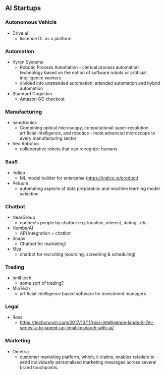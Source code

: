 ## AI Startups

### Autonomous Vehicle
* Drive.ai 
	* liscence DL as a platform

### Automation
* Kyron Systems 
	* Robotic Process Automation - clerical process automation technology based on the notion of software robots or artificial intelligence workers
	* divided into unattended automation, attended automation and hybrid automation
* Standard Cognition
	* Amazon GO checkout


### Manufacturing
* nanotronics
	* Combining optical microscopy, computational super-resolution, artificial intelligence, and robotics - most advanced microscope to every manufacturing sector
* Veo Robotics
	* collaborative robots that can recognize humans


### SaaS
* Indico
	* ML model builder for enterprise (https://indico.io/product)
* Petuum
	* automating aspects of data preparation and machine learning model selection


### Chatbot
* NearGroup
	* connects people by chatbot e.g. location, interest, dating...etc.
* NumberAI
	* API integration + chatbot
* Snaps
	* Chatbot for marketing! 
* Mya
	* chatbot for recruiting (sourcing, screening & scheduling)

### Trading
* bmll tech
	* some sort of trading?
* MioTech
	* artificial intelligence based software for investment managers

### Legal
* Ross
	* https://techcrunch.com/2017/10/11/ross-intelligence-lands-8-7m-series-a-to-speed-up-legal-research-with-ai/


### Marketing
* Ometria
	* customer marketing platform, which, it claims, enables retailers to send individually personalised marketing messages across several brand touchpoints.

